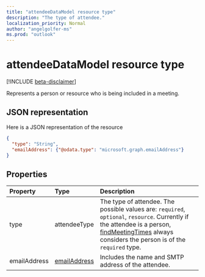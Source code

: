 ```yaml
---
title: "attendeeDataModel resource type"
description: "The type of attendee."
localization_priority: Normal
author: "angelgolfer-ms"
ms.prod: "outlook"
---
```


# attendeeDataModel resource type

[!INCLUDE [beta-disclaimer](../../includes/beta-disclaimer.md)]

Represents a person or resource who is being included in a meeting.

## JSON representation

Here is a JSON representation of the resource

<!-- {
  "blockType": "resource",
  "optionalProperties": [
    "type"
  ],
  "@odata.type": "microsoft.graph.attendeeDataModel"
}-->

```json
{
  "type": "String",
  "emailAddress": {"@odata.type": "microsoft.graph.emailAddress"}
}

```
## Properties
| Property	   | Type	|Description|
|:---------------|:--------|:----------|
|type|attendeeType| The type of attendee. The possible values are: `required`, `optional`, `resource`. Currently if the attendee is a person, [findMeetingTimes](../api/user-findmeetingtimes.md) always considers the person is of the `required` type.|
|emailAddress|[emailAddress](emailaddress.md)|Includes the name and SMTP address of the attendee.|

<!-- uuid: 8fcb5dbc-d5aa-4681-8e31-b001d5168d79
2015-10-25 14:57:30 UTC -->
<!--
{
  "type": "#page.annotation",
  "description": "attendeeDataModel resource",
  "keywords": "",
  "section": "documentation",
  "tocPath": "",
  "suppressions": [
    "Error: /api-reference/beta/resources/attendeedatamodel.md:\r\n      Exception processing links.\r\n    System.ArgumentException: Link Definition was null. Link text: !INCLUDE [beta-disclaimer](../../includes/beta-disclaimer.md)\r\n      at ApiDoctor.Validation.DocFile.get_LinkDestinations()\r\n      at ApiDoctor.Validation.DocSet.ValidateLinks(Boolean includeWarnings, String[] relativePathForFiles, IssueLogger issues, Boolean requireFilenameCaseMatch, Boolean printOrphanedFiles)"
  ]
}
-->
